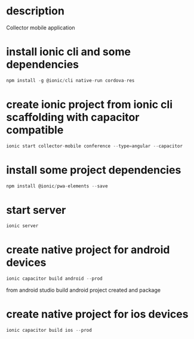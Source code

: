 # description
Collector mobile application

# install ionic cli and some dependencies
```javascript
npm install -g @ionic/cli native-run cordova-res
```

# create ionic project from ionic cli scaffolding with capacitor compatible
```javascript
ionic start collector-mobile conference --type=angular --capacitor
```

# install some project dependencies
```javascript
npm install @ionic/pwa-elements --save
```

# start server
```javascript
ionic server
```

# create native project for android devices
```javascript
ionic capacitor build android --prod
```

from android studio build android project created and package

# create native project for ios devices
```javascript
ionic capacitor build ios --prod
```
